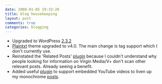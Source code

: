 ```yaml
---
date: 2008-01-05 19:33:20
title: blog housekeeping
layout: post
comments: true
categories: blogging
---
```

- Upgraded to WordPress
  [2.3.2](http://wordpress.org/development/2007/12/wordpress-232/)
- [Plaintxt](http://www.plaintxt.org/themes/plaintxtblog/) theme
  upgraded to v4.0. The main change is tag support which I don't
  currently use.
- Reinstated the 'Related Posts'
  [plugin](http://wasabi.pbwiki.com/Related%20Entries) because I
  couldn't understand why people looking for information on Virgin
  Media/V+ don't scan other relevant posts. Already seeing a benefit.
- Added useful
  [plugin](http://wordpress.org/extend/plugins/youtube-brackets/) to
  support embedded YouTube videos to liven up my monochrome
  [posts](http://www.nbrightside.com/blog/2008/01/03/idiots-guide-to-oracle-installation/).
